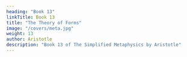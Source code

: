 ```yaml
---
heading: "Book 13"
linkTitle: Book 13
title: "The Theory of Forms"
image: "/covers/meta.jpg"
weight: 13
author: Aristotle
description: "Book 13 of The Simplified Metaphysics by Aristotle"
---
```


